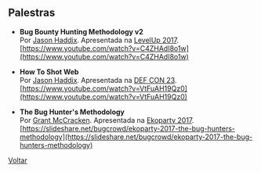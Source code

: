 ## Palestras

- **Bug Bounty Hunting Methodology v2**  
  Por [Jason Haddix](https://jasonhaddix.com/). Apresentada na [LevelUp 2017](https://pages.bugcrowd.com/level-up-virtual-hacking-conference).  
  [https://www.youtube.com/watch?v=C4ZHAdI8o1w](https://www.youtube.com/watch?v=C4ZHAdI8o1w)

- **How To Shot Web**  
  Por [Jason Haddix](https://jasonhaddix.com/). Apresentada na [DEF CON 23](https://www.defcon.org/html/defcon-23/dc-23-index.html).  
  [https://www.youtube.com/watch?v=VtFuAH19Qz0](https://www.youtube.com/watch?v=VtFuAH19Qz0)

- **The Bug Hunter's Methodology**  
  Por [Grant McCracken](https://twitter.com/grantmcmusic). Apresentada na [Ekoparty 2017](https://www.ekoparty.org/).  
  [https://slideshare.net/bugcrowd/ekoparty-2017-the-bug-hunters-methodology](https://slideshare.net/bugcrowd/ekoparty-2017-the-bug-hunters-methodology)

[Voltar](../)